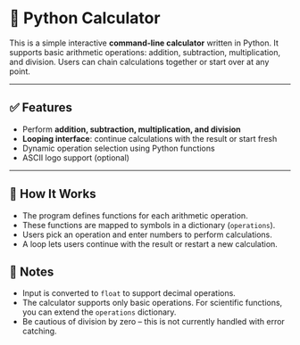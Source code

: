 # 🧮 Python Calculator

This is a simple interactive **command-line calculator** written in Python. It supports basic arithmetic operations: addition, subtraction, multiplication, and division. Users can chain calculations together or start over at any point.

---

## ✅ Features

* Perform **addition, subtraction, multiplication, and division**
* **Looping interface**: continue calculations with the result or start fresh
* Dynamic operation selection using Python functions
* ASCII logo support (optional)

---

## 🧠 How It Works

* The program defines functions for each arithmetic operation.
* These functions are mapped to symbols in a dictionary (`operations`).
* Users pick an operation and enter numbers to perform calculations.
* A loop lets users continue with the result or restart a new calculation.

## 📌 Notes

* Input is converted to `float` to support decimal operations.
* The calculator supports only basic operations. For scientific functions, you can extend the `operations` dictionary.
* Be cautious of division by zero – this is not currently handled with error catching.